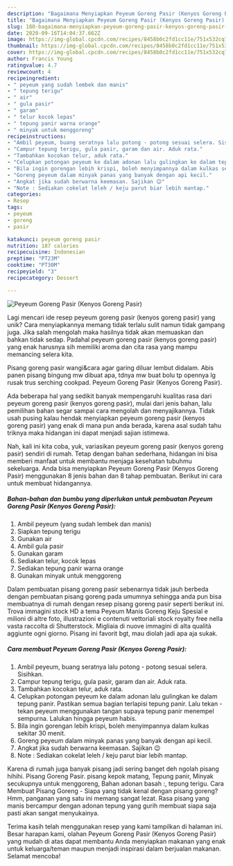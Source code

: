 ```yaml
---
description: "Bagaimana Menyiapkan Peyeum Goreng Pasir (Kenyos Goreng Pasir) Anti Gagal"
title: "Bagaimana Menyiapkan Peyeum Goreng Pasir (Kenyos Goreng Pasir) Anti Gagal"
slug: 180-bagaimana-menyiapkan-peyeum-goreng-pasir-kenyos-goreng-pasir-anti-gagal
date: 2020-09-16T14:04:37.662Z
image: https://img-global.cpcdn.com/recipes/8458b0c2fd1cc11e/751x532cq70/peyeum-goreng-pasir-kenyos-goreng-pasir-foto-resep-utama.jpg
thumbnail: https://img-global.cpcdn.com/recipes/8458b0c2fd1cc11e/751x532cq70/peyeum-goreng-pasir-kenyos-goreng-pasir-foto-resep-utama.jpg
cover: https://img-global.cpcdn.com/recipes/8458b0c2fd1cc11e/751x532cq70/peyeum-goreng-pasir-kenyos-goreng-pasir-foto-resep-utama.jpg
author: Francis Young
ratingvalue: 4.7
reviewcount: 4
recipeingredient:
- " peyeum yang sudah lembek dan manis"
- " tepung terigu"
- " air"
- " gula pasir"
- " garam"
- " telur kocok lepas"
- " tepung panir warna orange"
- " minyak untuk menggoreng"
recipeinstructions:
- "Ambil peyeum, buang seratnya lalu potong - potong sesuai selera. Sisihkan."
- "Campur tepung terigu, gula pasir, garam dan air. Aduk rata."
- "Tambahkan kocokan telur, aduk rata."
- "Celupkan potongan peyeum ke dalam adonan lalu gulingkan ke dalam tepung panir. Pastikan semua bagian terlapisi tepung panir. Lalu tekan - tekan peyeum menggunakan tangan supaya tepung panir menempel sempurna. Lalukan hingga peyeum habis."
- "Bila ingin gorengan lebih krispi, boleh menyimpannya dalam kulkas sekitar 30 menit."
- "Goreng peyeum dalam minyak panas yang banyak dengan api kecil."
- "Angkat jika sudah berwarna keemasan. Sajikan 😉"
- "Note : Sediakan cokelat leleh / keju parut biar lebih mantap."
categories:
- Resep
tags:
- peyeum
- goreng
- pasir

katakunci: peyeum goreng pasir 
nutrition: 187 calories
recipecuisine: Indonesian
preptime: "PT23M"
cooktime: "PT30M"
recipeyield: "3"
recipecategory: Dessert

---
```



![Peyeum Goreng Pasir (Kenyos Goreng Pasir)](https://img-global.cpcdn.com/recipes/8458b0c2fd1cc11e/751x532cq70/peyeum-goreng-pasir-kenyos-goreng-pasir-foto-resep-utama.jpg)

Lagi mencari ide resep peyeum goreng pasir (kenyos goreng pasir) yang unik? Cara menyiapkannya memang tidak terlalu sulit namun tidak gampang juga. Jika salah mengolah maka hasilnya tidak akan memuaskan dan bahkan tidak sedap. Padahal peyeum goreng pasir (kenyos goreng pasir) yang enak harusnya sih memiliki aroma dan cita rasa yang mampu memancing selera kita.

Pisang goreng pasir wangi&amp;cara agar garing diluar lembut didalam. Abis panen pisang bingung mw dibuat apa, tdnya mw buat bolu tp opennya lg rusak trus serching cookpad. Peyeum Goreng Pasir (Kenyos Goreng Pasir).

Ada beberapa hal yang sedikit banyak mempengaruhi kualitas rasa dari peyeum goreng pasir (kenyos goreng pasir), mulai dari jenis bahan, lalu pemilihan bahan segar sampai cara mengolah dan menyajikannya. Tidak usah pusing kalau hendak menyiapkan peyeum goreng pasir (kenyos goreng pasir) yang enak di mana pun anda berada, karena asal sudah tahu triknya maka hidangan ini dapat menjadi sajian istimewa.


Nah, kali ini kita coba, yuk, variasikan peyeum goreng pasir (kenyos goreng pasir) sendiri di rumah. Tetap dengan bahan sederhana, hidangan ini bisa memberi manfaat untuk membantu menjaga kesehatan tubuhmu sekeluarga. Anda bisa menyiapkan Peyeum Goreng Pasir (Kenyos Goreng Pasir) menggunakan 8 jenis bahan dan 8 tahap pembuatan. Berikut ini cara untuk membuat hidangannya.

<!--inarticleads1-->

##### Bahan-bahan dan bumbu yang diperlukan untuk pembuatan Peyeum Goreng Pasir (Kenyos Goreng Pasir):

1. Ambil  peyeum (yang sudah lembek dan manis)
1. Siapkan  tepung terigu
1. Gunakan  air
1. Ambil  gula pasir
1. Gunakan  garam
1. Sediakan  telur, kocok lepas
1. Sediakan  tepung panir warna orange
1. Gunakan  minyak untuk menggoreng


Dalam pembuatan pisang goreng pasir sebenarnya tidak jauh berbeda dengan pembuatan pisang goreng pada umumnya sehingga anda pun bisa membuatnya di rumah dengan resep pisang goreng pasir seperti berikut ini. Trova immagini stock HD a tema Peyeum Manis Goreng Keju Spesial e milioni di altre foto, illustrazioni e contenuti vettoriali stock royalty free nella vasta raccolta di Shutterstock. Migliaia di nuove immagini di alta qualità aggiunte ogni giorno. Pisang ini favorit bgt, mau diolah jadi apa aja sukak. 

<!--inarticleads2-->

##### Cara membuat Peyeum Goreng Pasir (Kenyos Goreng Pasir):

1. Ambil peyeum, buang seratnya lalu potong - potong sesuai selera. Sisihkan.
1. Campur tepung terigu, gula pasir, garam dan air. Aduk rata.
1. Tambahkan kocokan telur, aduk rata.
1. Celupkan potongan peyeum ke dalam adonan lalu gulingkan ke dalam tepung panir. Pastikan semua bagian terlapisi tepung panir. Lalu tekan - tekan peyeum menggunakan tangan supaya tepung panir menempel sempurna. Lalukan hingga peyeum habis.
1. Bila ingin gorengan lebih krispi, boleh menyimpannya dalam kulkas sekitar 30 menit.
1. Goreng peyeum dalam minyak panas yang banyak dengan api kecil.
1. Angkat jika sudah berwarna keemasan. Sajikan 😉
1. Note : Sediakan cokelat leleh / keju parut biar lebih mantap.


Karena di rumah juga banyak pisang jadi sering banget deh ngolah pisang hihihi. Pisang Goreng Pasir. pisang kepok matang, Tepung panir, Minyak secukupnya untuk menggoreng, Bahan adonan basah :, tepung terigu. Cara Membuat Pisang Goreng - Siapa yang tidak kenal dengan pisang goreng? Hmm, panganan yang satu ini memang sangat lezat. Rasa pisang yang manis bercampur dengan adonan tepung yang gurih membuat siapa saja pasti akan sangat menyukainya. 

Terima kasih telah menggunakan resep yang kami tampilkan di halaman ini. Besar harapan kami, olahan Peyeum Goreng Pasir (Kenyos Goreng Pasir) yang mudah di atas dapat membantu Anda menyiapkan makanan yang enak untuk keluarga/teman maupun menjadi inspirasi dalam berjualan makanan. Selamat mencoba!
